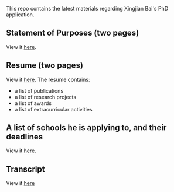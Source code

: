 This repo contains the latest materials regarding Xingjian Bai's PhD application.

## Statement of Purposes (two pages)
View it [here](https://docs.google.com/document/d/1V4EKgHMhm9ChZ5rf_9JDEVbTv-U01FwXntiqrVPjmI8/edit).
## Resume (two pages)
View it [here](resume.pdf). The resume contains:
  - a list of publications
  - a list of research projects
  - a list of awards
  - a list of extracurricular activities
## A list of schools he is applying to, and their deadlines
View it [here](https://docs.google.com/spreadsheets/d/1aaGszfxmXiVMEkcFb8wIYQacL_LukwGaeUUCtpysT8E/edit?usp=sharing).
## Transcript
View it [here](transcript.pdf)
